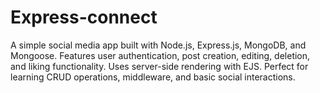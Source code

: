 # Express-connect
A simple social media app built with Node.js, Express.js, MongoDB, and Mongoose. Features user authentication, post creation, editing, deletion, and liking functionality. Uses server-side rendering with EJS. Perfect for learning CRUD operations, middleware, and basic social interactions.
